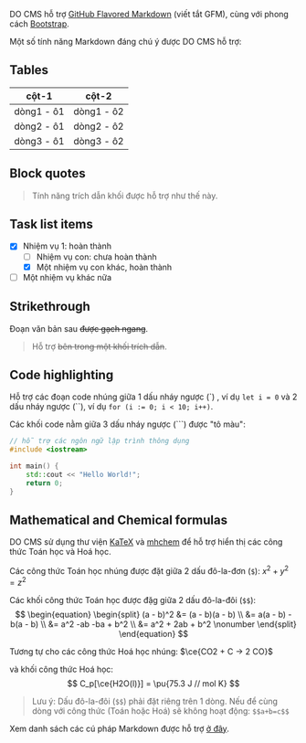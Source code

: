 DO CMS hỗ trợ [GitHub Flavored Markdown](https://github.github.com/gfm/) (viết tắt GFM), cùng với phong cách [Bootstrap](https://getbootstrap.com/docs/5.0/).

Một số tính năng Markdown đáng chú ý được DO CMS hỗ trợ:

## Tables

|cột-1|cột-2|
|---|---|
|dòng1 - ô1|dòng1 - ô2|
|dòng2 - ô1|dòng2 - ô2|
|dòng3 - ô1|dòng3 - ô2|

## Block quotes

> Tính năng trích dẫn khối được hỗ trợ như thế này.

## Task list items

- [x] Nhiệm vụ 1: hoàn thành
  - [ ] Nhiệm vụ con: chưa hoàn thành
  - [x] Một nhiệm vụ con khác, hoàn thành
- [ ] Một nhiệm vụ khác nữa

## Strikethrough

Đoạn văn bản sau ~~được gạch ngang~~.

> Hỗ trợ ~~bên trong một khối trích dẫn~~.

## Code highlighting

Hỗ trợ các đoạn code nhúng giữa 1 dấu nháy ngược (\`) , ví dụ `let i = 0` và 2 dấu nháy ngược (\``), ví dụ ``for (i := 0; i < 10; i++)``.

Các khối code nằm giữa 3 dấu nháy ngược (```) được "tô màu":

```cpp
// hỗ trợ các ngôn ngữ lập trình thông dụng
#include <iostream>

int main() {
    std::cout << "Hello World!";
    return 0;
}
```

## Mathematical and Chemical formulas

DO CMS sử dụng thư viện [KaTeX](https://katex.org/docs/support_table.html) và [mhchem](https://mhchem.github.io/MathJax-mhchem/) để hỗ trợ hiển thị các công thức Toán học và Hoá học.

Các công thức Toán học nhúng được đặt giữa 2 dấu đô-la-đơn (`$`): $x^2 + y^2 = z^2$

Các khối công thức Toán học được đặg giữa 2 dấu đô-la-đôi (`$$`):
$$
\begin{equation}
\begin{split}
(a - b)^2 &= (a - b)(a - b) \\
&= a(a - b) - b(a - b)      \\
&= a^2 -ab -ba + b^2        \\
&= a^2 + 2ab + b^2          \nonumber
\end{split}
\end{equation}
$$

Tương tự cho các công thức Hoá học nhúng: $\ce{CO2 + C -> 2 CO}$

và khối công thức Hoá học:
$$
C_p[\ce{H2O(l)}] = \pu{75.3 J // mol K}
$$

> Lưu ý: Dấu đô-la-đôi (`$$`) phải đặt riêng trên 1 dòng.
> Nếu để cùng dòng với công thức (Toán hoặc Hoá) sẽ không hoạt động: `$$a+b=c$$`

Xem danh sách các cú pháp Markdown được hỗ trợ [ở đây](../../reference/markdown/).
